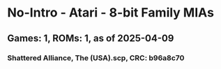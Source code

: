 # No-Intro - Atari - 8-bit Family MIAs
## Games: 1, ROMs: 1, as of 2025-04-09

### Shattered Alliance, The (USA).scp, CRC: b96a8c70
